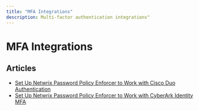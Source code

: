```yaml
---
title: "MFA Integrations"
description: Multi-factor authentication integrations"
---
```


# MFA Integrations

## Articles

- [Set Up Netwrix Password Policy Enforcer to Work with Cisco Duo Authentication](./set-up-netwrix-password-policy-enforcer-to-work-with-cisco-duo-authentication)
- [Set Up Netwrix Password Policy Enforcer to Work with CyberArk Identity MFA](./set-up-netwrix-password-policy-enforcer-to-work-with-cyberark-identity-mfa)